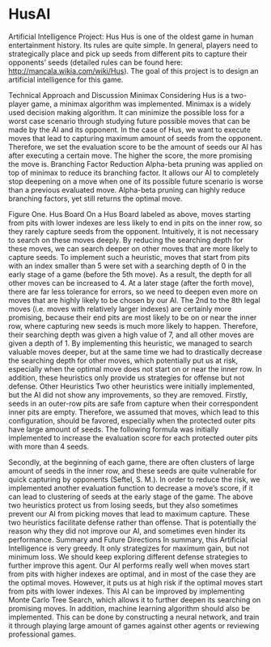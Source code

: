 # HusAI
Artificial Intelligence Project: Hus
Hus is one of the oldest game in human entertainment history. Its rules are quite simple. In general, players need to strategically place and pick up seeds from different pits to capture their opponents’ seeds (detailed rules can be found here: http://mancala.wikia.com/wiki/Hus). The goal of this project is to design an artificial intelligence for this game.

Technical Approach and Discussion
Minimax
	Considering Hus is a two-player game, a minimax algorithm was implemented. Minimax is a widely used decision making algorithm. It can minimize the possible loss for a worst case scenario through studying future possible moves that can be made by the AI and its opponent. In the case of Hus, we want to execute moves that lead to capturing maximum amount of seeds from the opponent. Therefore, we set the evaluation score to be the amount of seeds our AI has after executing a certain move. The higher the score, the more promising the move is. 
Branching Factor Reduction
Alpha-beta pruning was applied on top of minimax to reduce its branching factor. It allows our AI to completely stop deepening on a move when one of its possible future scenario is worse than a previous evaluated move. Alpha-beta pruning can highly reduce branching factors, yet still returns the optimal move.



Figure One. Hus Board
On a Hus Board labeled as above, moves starting from pits with lower indexes are less likely to end in pits on the inner row, so they rarely capture seeds from the opponent. Intuitively, it is not necessary to search on these moves deeply. By reducing the searching depth for these moves, we can search deeper on other moves that are more likely to capture seeds. To implement such a heuristic, moves that start from pits with an index smaller than 5 were set with a searching depth of 0 in the early stage of a game (before the 5th move). As a result, the depth for all other moves can be increased to 4. At a later stage (after the forth move), there are far less tolerance for errors, so we need to deepen even more on moves that are highly likely to be chosen by our AI. The 2nd to the 8th legal moves (i.e. moves with relatively larger indexes) are certainly more promising, because their end pits are most likely to be on or near the inner row, where capturing new seeds is much more likely to happen. Therefore, their searching depth was given a high value of 7, and all other moves are given a depth of 1.
By implementing this heuristic, we managed to search valuable moves deeper, but at the same time we had to drastically decrease the searching depth for other moves, which potentially put us at risk, especially when the optimal move does not start on or near the inner row. In addition, these heuristics only provide us strategies for offense but not defense. 
Other Heuristics
	Two other heuristics were initially implemented, but the AI did not show any improvements, so they are removed.
Firstly, seeds in an outer-row pits are safe from capture when their correspondent inner pits are empty. Therefore, we assumed that moves, which lead to this configuration, should be favored, especially when the protected outer pits have large amount of seeds. The following formula was initially implemented to increase the evaluation score for each protected outer pits with more than 4 seeds.

Secondly, at the beginning of each game, there are often clusters of large amount of seeds in the inner row, and these seeds are quite vulnerable for quick capturing by opponents (Seftel, S. M.). In order to reduce the risk, we implemented another evaluation function to decrease a move’s score, if it can lead to clustering of seeds at the early stage of the game. 
The above two heuristics protect us from losing seeds, but they also sometimes prevent our AI from picking moves that lead to maximum capture. These two heuristics facilitate defense rather than offense. That is potentially the reason why they did not improve our AI, and sometimes even hinder its performance.
Summary and Future Directions
In summary, this Artificial Intelligence is very greedy. It only strategizes for maximum gain, but not minimum loss. We should keep exploring different defense strategies to further improve this agent.
Our AI performs really well when moves start from pits with higher indexes are optimal, and in most of the case they are the optimal moves. However, it puts us at high risk if the optimal moves start from pits with lower indexes.
This AI can be improved by implementing Monte Carlo Tree Search, which allows it to further deepen its searching on promising moves. In addition, machine learning algorithm should also be implemented. This can be done by constructing a neural network, and train it through playing large amount of games against other agents or reviewing professional games. 

